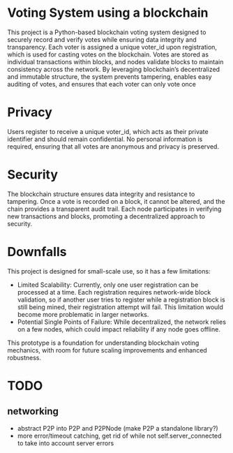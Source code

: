 # Voting System using a blockchain

This project is a Python-based blockchain voting system designed to securely record and verify votes while ensuring data integrity and transparency. Each voter is assigned a unique voter_id upon registration, which is used for casting votes on the blockchain. Votes are stored as individual transactions within blocks, and nodes validate blocks to maintain consistency across the network. By leveraging blockchain’s decentralized and immutable structure, the system prevents tampering, enables easy auditing of votes, and ensures that each voter can only vote once
 
# Privacy

Users register to receive a unique voter_id, which acts as their private identifier and should remain confidential. No personal information is required, ensuring that all votes are anonymous and privacy is preserved.

# Security

The blockchain structure ensures data integrity and resistance to tampering. Once a vote is recorded on a block, it cannot be altered, and the chain provides a transparent audit trail. Each node participates in verifying new transactions and blocks, promoting a decentralized approach to security.

# Downfalls

This project is designed for small-scale use, so it has a few limitations:

- Limited Scalability: Currently, only one user registration can be processed at a time. Each registration requires network-wide block validation, so if another user tries to register while a registration block is still being mined, their registration attempt will fail. This limitation would become more problematic in larger networks.
- Potential Single Points of Failure: While decentralized, the network relies on a few nodes, which could impact reliability if any node goes offline.

This prototype is a foundation for understanding blockchain voting mechanics, with room for future scaling improvements and enhanced robustness.


# TODO
## networking
- abstract P2P into P2P and P2PNode (make P2P a standalone library?)
- more error/timeout catching, get rid of while not self.server_connected to take into account server errors
